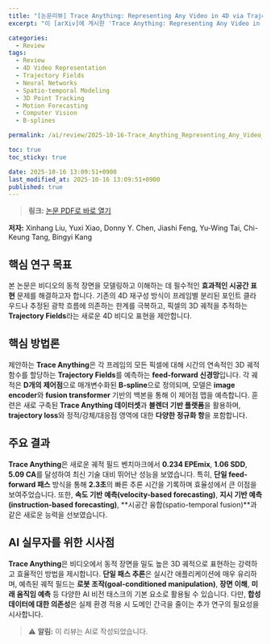 ```yaml
---
title: "[논문리뷰] Trace Anything: Representing Any Video in 4D via Trajectory Fields"
excerpt: "이 [arXiv]에 게시한 'Trace Anything: Representing Any Video in 4D via Trajectory Fields' 논문에 대한 자세한 리뷰입니다."

categories:
  - Review
tags:
  - Review
  - 4D Video Representation
  - Trajectory Fields
  - Neural Networks
  - Spatio-temporal Modeling
  - 3D Point Tracking
  - Motion Forecasting
  - Computer Vision
  - B-splines

permalink: /ai/review/2025-10-16-Trace_Anything_Representing_Any_Video_in_4D_via_Trajectory_Fields/

toc: true
toc_sticky: true

date: 2025-10-16 13:09:51+0900
last_modified_at: 2025-10-16 13:09:51+0900
published: true
---
```

> **링크:** [논문 PDF로 바로 열기](https://arxiv.org/abs/2510.13802)

**저자:** Xinhang Liu, Yuxi Xiao, Donny Y. Chen, Jiashi Feng, Yu-Wing Tai, Chi-Keung Tang, Bingyi Kang



## 핵심 연구 목표
본 논문은 비디오의 동적 장면을 모델링하고 이해하는 데 필수적인 **효과적인 시공간 표현** 문제를 해결하고자 합니다. 기존의 4D 재구성 방식이 프레임별 분리된 포인트 클라우드나 추정된 광학 흐름에 의존하는 한계를 극복하고, 픽셀의 3D 궤적을 추적하는 **Trajectory Fields**라는 새로운 4D 비디오 표현을 제안합니다.

## 핵심 방법론
제안하는 **Trace Anything**은 각 프레임의 모든 픽셀에 대해 시간의 연속적인 3D 궤적 함수를 할당하는 **Trajectory Fields**를 예측하는 **feed-forward 신경망**입니다. 각 궤적은 **D개의 제어점**으로 매개변수화된 **B-spline**으로 정의되며, 모델은 **image encoder**와 **fusion transformer** 기반의 백본을 통해 이 제어점 맵을 예측합니다. 훈련은 새로 구축된 **Trace Anything 데이터셋**과 **블렌더 기반 플랫폼**을 활용하며, **trajectory loss**와 정적/강체/대응점 영역에 대한 **다양한 정규화 항**을 포함합니다.

## 주요 결과
**Trace Anything**은 새로운 궤적 필드 벤치마크에서 **0.234 EPEmix**, **1.06 SDD**, **5.09 CA**를 달성하여 최신 기술 대비 뛰어난 성능을 보였습니다. 특히, **단일 feed-forward 패스** 방식을 통해 **2.3초**의 빠른 추론 시간을 기록하며 효율성에서 큰 이점을 보여주었습니다. 또한, **속도 기반 예측(velocity-based forecasting)**, **지시 기반 예측(instruction-based forecasting)**, **시공간 융합(spatio-temporal fusion)**과 같은 새로운 능력을 선보였습니다.

## AI 실무자를 위한 시사점
**Trace Anything**은 비디오에서 동적 장면을 밀도 높은 3D 궤적으로 표현하는 강력하고 효율적인 방법을 제시합니다. **단일 패스 추론**은 실시간 애플리케이션에 매우 유리하며, 예측된 궤적 필드는 **로봇 조작(goal-conditioned manipulation)**, **장면 이해**, **미래 움직임 예측** 등 다양한 AI 비전 태스크의 기본 요소로 활용될 수 있습니다. 다만, **합성 데이터에 대한 의존성**은 실제 환경 적용 시 도메인 간극을 줄이는 추가 연구의 필요성을 시사합니다.

> ⚠️ **알림:** 이 리뷰는 AI로 작성되었습니다.